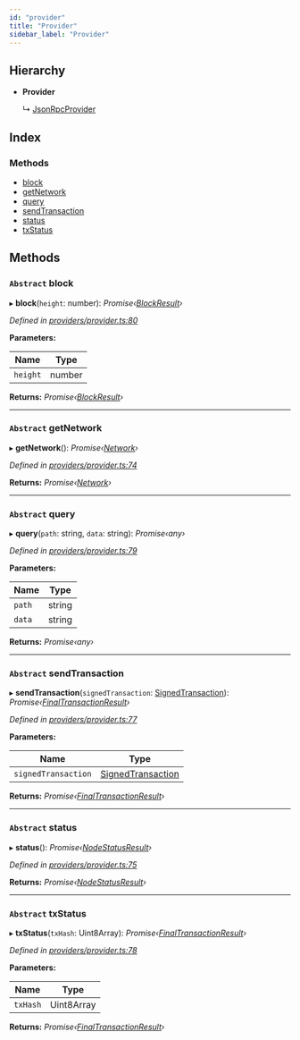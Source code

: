 ```yaml
---
id: "provider"
title: "Provider"
sidebar_label: "Provider"
---
```


## Hierarchy

* **Provider**

  ↳ [JsonRpcProvider](jsonrpcprovider.md)

## Index

### Methods

* [block](provider.md#abstract-block)
* [getNetwork](provider.md#abstract-getnetwork)
* [query](provider.md#abstract-query)
* [sendTransaction](provider.md#abstract-sendtransaction)
* [status](provider.md#abstract-status)
* [txStatus](provider.md#abstract-txstatus)

## Methods

### `Abstract` block

▸ **block**(`height`: number): *Promise‹[BlockResult](../interfaces/blockresult.md)›*

*Defined in [providers/provider.ts:80](https://github.com/near/near-api-js/blob/88ad17d/src.ts/providers/provider.ts#L80)*

**Parameters:**

Name | Type |
------ | ------ |
`height` | number |

**Returns:** *Promise‹[BlockResult](../interfaces/blockresult.md)›*

___

### `Abstract` getNetwork

▸ **getNetwork**(): *Promise‹[Network](../interfaces/network.md)›*

*Defined in [providers/provider.ts:74](https://github.com/near/near-api-js/blob/88ad17d/src.ts/providers/provider.ts#L74)*

**Returns:** *Promise‹[Network](../interfaces/network.md)›*

___

### `Abstract` query

▸ **query**(`path`: string, `data`: string): *Promise‹any›*

*Defined in [providers/provider.ts:79](https://github.com/near/near-api-js/blob/88ad17d/src.ts/providers/provider.ts#L79)*

**Parameters:**

Name | Type |
------ | ------ |
`path` | string |
`data` | string |

**Returns:** *Promise‹any›*

___

### `Abstract` sendTransaction

▸ **sendTransaction**(`signedTransaction`: [SignedTransaction](signedtransaction.md)): *Promise‹[FinalTransactionResult](../interfaces/finaltransactionresult.md)›*

*Defined in [providers/provider.ts:77](https://github.com/near/near-api-js/blob/88ad17d/src.ts/providers/provider.ts#L77)*

**Parameters:**

Name | Type |
------ | ------ |
`signedTransaction` | [SignedTransaction](signedtransaction.md) |

**Returns:** *Promise‹[FinalTransactionResult](../interfaces/finaltransactionresult.md)›*

___

### `Abstract` status

▸ **status**(): *Promise‹[NodeStatusResult](../interfaces/nodestatusresult.md)›*

*Defined in [providers/provider.ts:75](https://github.com/near/near-api-js/blob/88ad17d/src.ts/providers/provider.ts#L75)*

**Returns:** *Promise‹[NodeStatusResult](../interfaces/nodestatusresult.md)›*

___

### `Abstract` txStatus

▸ **txStatus**(`txHash`: Uint8Array): *Promise‹[FinalTransactionResult](../interfaces/finaltransactionresult.md)›*

*Defined in [providers/provider.ts:78](https://github.com/near/near-api-js/blob/88ad17d/src.ts/providers/provider.ts#L78)*

**Parameters:**

Name | Type |
------ | ------ |
`txHash` | Uint8Array |

**Returns:** *Promise‹[FinalTransactionResult](../interfaces/finaltransactionresult.md)›*
